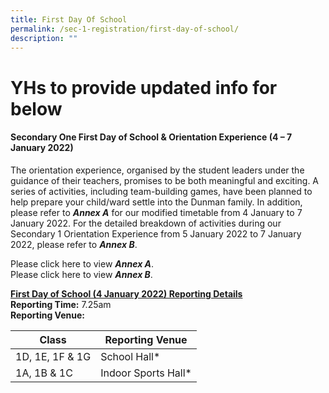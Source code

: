 ```yaml
---
title: First Day Of School
permalink: /sec-1-registration/first-day-of-school/
description: ""
---
```

# YHs to provide updated info for below


#### Secondary One First Day of School & Orientation Experience (4 – 7 January 2022)

The orientation experience, organised by the student leaders under the guidance of their teachers, promises to be both meaningful and exciting. A series of activities, including team-building games, have been planned to help prepare your child/ward settle into the Dunman family. In addition, please refer to **_Annex A_** for our modified timetable from 4 January to 7 January 2022. For the detailed breakdown of activities during our Secondary 1 Orientation Experience from 5 January 2022 to 7 January 2022, please refer to **_Annex B_**.

Please click here to view **_Annex A_**.<br>Please click here to view **_Annex B_**.

<b><u>First Day of School (4 January 2022) Reporting Details</u></b><br>
**Reporting Time:** 7.25am<br>**Reporting Venue:**


| Class | Reporting Venue |
| -------- | -------- |
| 1D, 1E, 1F & 1G     | School Hall*     |
| 1A, 1B & 1C     | Indoor Sports Hall*     |

